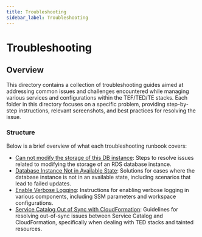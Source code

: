 ```yaml
---
title: Troubleshooting
sidebar_label: Troubleshooting
---
```

# Troubleshooting

## Overview

This directory contains a collection of troubleshooting guides aimed at addressing common issues and challenges encountered while managing various services and configurations within the TEF/TED/TE stacks. Each folder in this directory focuses on a specific problem, providing step-by-step instructions, relevant screenshots, and best practices for resolving the issue.

### Structure

Below is a brief overview of what each troubleshooting runbook covers:

* [Can not modify the storage of this DB instance](../troubleshooting/can-not-modify-storage-of-db-instance): Steps to resolve issues related to modifying the storage of an RDS database instance.
* [Database Instance Not in Available State](../troubleshooting/database-instance-not-in-available-state): Solutions for cases where the database instance is not in an available state, including scenarios that lead to failed updates.
* [Enable Verbose Logging](../troubleshooting/enable-verbose-logging): Instructions for enabling verbose logging in various components, including SSM parameters and workspace configurations.
* [Service Catalog Out of Sync with CloudFormation](../troubleshooting/service-catalog-out-of-sync): Guidelines for resolving out-of-sync issues between Service Catalog and CloudFormation, specifically when dealing with TED stacks and tainted resources.